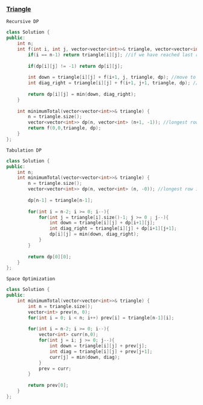 ### [Triangle](https://leetcode.com/problems/triangle/)

```Recursive DP```

```cpp
class Solution {
public:
    int n;
    int f(int i, int j, vector<vector<int>>& triangle, vector<vector<int>>& dp){
        if(i == n-1) return triangle[i][j]; //if we have reached last row that is our destination
        
        if(dp[i][j] != -1) return dp[i][j]; 
        
        int down = triangle[i][j] + f(i+1, j, triangle, dp); //move to down in next row
        int diag_right = triangle[i][j] + f(i+1, j+1, triangle, dp); //move to diagonally right to next row
        
        return dp[i][j] = min(down, diag_right);
    }
    
    int minimumTotal(vector<vector<int>>& triangle) {
        n = triangle.size();
        vector<vector<int>> dp(n, vector<int> (n+1, -1)); //longest row is nth row, and it as n+1 elements
        return f(0,0,triangle, dp);
    }
};
```

```Tabulation DP```

```cpp
class Solution {
public:
    int n;    
    int minimumTotal(vector<vector<int>>& triangle) {
        n = triangle.size();
        vector<vector<int>> dp(n, vector<int> (n, -0)); //longest row is nth row, and it as n elements
        
        dp[n-1] = triangle[n-1];
        
        for(int i = n-2; i >= 0; i--){
            for(int j = triangle[i].size()-1; j >= 0 ; j--){
                int down = triangle[i][j] + dp[i+1][j];
                int diag_right = triangle[i][j] + dp[i+1][j+1];
                dp[i][j] = min(down, diag_right);
            }
        }
        
        return dp[0][0];
    }
};
```

```Space Optimization```

```cpp
class Solution {
public:
    int minimumTotal(vector<vector<int>>& triangle) {
        int n = triangle.size();
        vector<int> prev(n, 0);
        for(int i = 0; i < n; i++) prev[i] = triangle[n-1][i];
        
        for(int i = n-2; i >= 0; i--){
            vector<int> curr(n,0);
            for(int j = i; j >= 0; j--){
                int down = triangle[i][j] + prev[j];
                int diag = triangle[i][j] + prev[j+1];
                curr[j] = min(down, diag);
            }
            prev = curr;
        }
        
        return prev[0];
    }
};
```